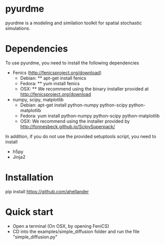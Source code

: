 pyurdme
=======

pyurdme is a modeling and similation toolkit for spatial stochastic simulations. 


Dependencies
=============
To use pyurdme, you need to install the following dependencies

- Fenics (http://fenicsproject.org/download)
    * Debian:
        ** apt-get install fenics
    * Fedora: 
        ** yum install fenics
    * OSX: 
        ** We recommend using the binary installer provided at http://fenicsproject.org/download
- numpy, scipy, matplotlib
   * Debian: apt-get install python-numpy python-scipy python-matplotlib
   * Fedora: yum install python-numpy python-scipy python-matplotlib
   * OSX: We recommend using the installer provided by http://fonnesbeck.github.io/ScipySuperpack/


In addition, if you do not use the provided setuptools script, you need to install

- h5py   
- Jinja2 

Installation
=============

pip install https://github.com/ahellander


Quick start
==============

- Open a terminal (On OSX, by opening FeniCS)
- CD into the examples/simple_diffusion folder and run the file "simple_diffusion.py"
